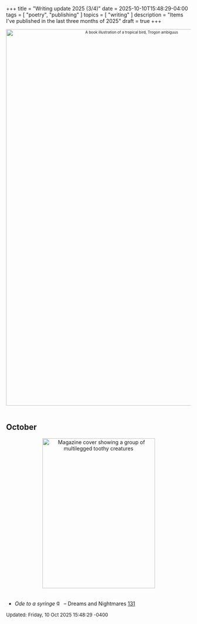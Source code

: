 +++
title = "Writing update 2025 (3/4)"
date = 2025-10-10T15:48:29-04:00
tags = [
    "poetry",
    "publishing"
]
topics = [
    "writing"
]
description = "Items I've published in the last three months of 2025"
draft = true
+++

<div align="center" style="font-size:x-small"><img src="https://milkfish08.s3.us-east-1.amazonaws.com/photo/blog/abovethefold/a-monograph-of-the-trogonidae-or-family-of-trogons-40569952681-fa93f3.jpg" alt="A book illustration of a tropical bird, Trogon ambiguus" width="669" height="1024" title="A multicolored bird standing on a branch and reaching upward with its beak slightly open" /></div><br clear="all" />

## October
<div align="center"><img src="https://milkfish08.s3.us-east-1.amazonaws.com/photo/blog/IMG_20251010_153822_653.jpg" title="Dreams and Nightmares 131 cover" alt="Magazine cover showing a group of multilegged toothy creatures" width="307" height="408" /></div><br clear="all" />

* *Ode to a syringe*  <img src="https://milkfish08.s3.amazonaws.com/photo/blog/award_star_gold_1.png" width=16 height=16 title="gold star" /> – Dreams and Nightmares [131](https://dreamsandnightmaresmagazine.blogspot.com/2025/09/091125.html)

<!-- ## August -->

<!-- ## September -->


<div style="font-size:small">Updated: Friday, 10 Oct 2025 15:48:29 -0400</div>

